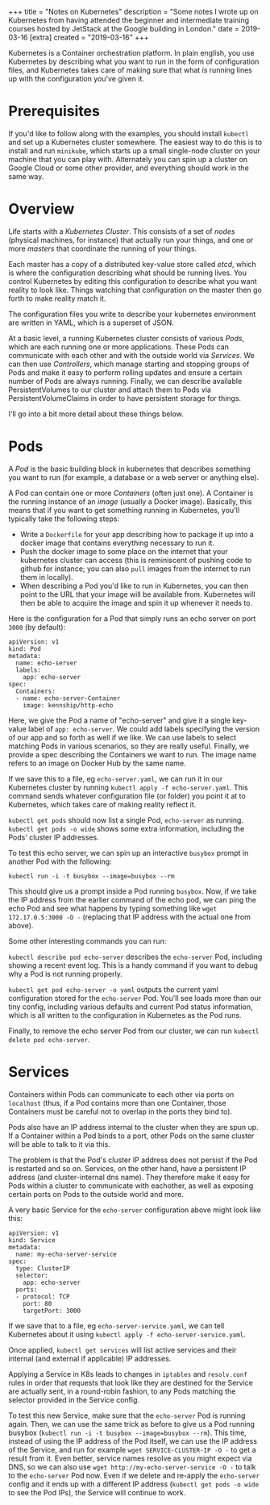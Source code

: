 +++
title = "Notes on Kubernetes"
description = "Some notes I wrote up on Kubernetes from having attended the beginner and intermediate training courses hosted by JetStack at the Google building in London."
date = 2019-03-16
[extra]
created = "2019-03-16"
+++

Kubernetes is a Container orchestration platform. In plain english, you use Kubernetes by describing what you want to run in the form of configuration files, and Kubernetes takes care of making sure that what *is* running lines up with the configuration you've given it.

# Prerequisites

If you'd like to follow along with the examples, you should install `kubectl` and set up a Kubernetes cluster somewhere. The easiest way to do this is to install and run `minikube`, which starts up a small single-node cluster on your machine that you can play with. Alternately you can spin up a cluster on Google Cloud or some other provider, and everything should work in the same way.

# Overview

Life starts with a *Kubernetes Cluster*. This consists of a set of *nodes* (physical machines, for instance) that actually run your things, and one or more *masters* that coordinate the running of your things.

Each master has a copy of a distributed key-value store called *etcd*, which is where the configuration describing what should be running lives. You control Kubernetes by editing this configuration to describe what you want reality to look like. Things watching that configuration on the master then go forth to make reality match it.

The configuration files you write to describe your kubernetes environment are written in YAML, which is a superset of JSON.

At a basic level, a running Kubernetes cluster consists of various *Pods*, which are each running one or more applications. These Pods can communicate with each other and with the outside world via *Services*. We can then use *Controllers*, which manage starting and stopping groups of Pods and make it easy to perform rolling updates and ensure a certain number of Pods are always running. Finally, we can describe available PersistentVolumes to our cluster and attach them to Pods via PersistentVolumeClaims in order to have persistent storage for things.

I'll go into a bit more detail about these things below.

# Pods

A *Pod* is the basic building block in kubernetes that describes something you want to run (for example, a database or a web server or anything else).

A Pod can contain one or more *Containers* (often just one). A Container is the running instance of an *image* (usually a Docker image). Basically, this means that if you want to get something running in Kubernetes, you'll typically take the following steps:

* Write a `Dockerfile` for your app describing how to package it up into a docker image that contains everything necessary to run it.
* Push the docker image to some place on the internet that your kubernetes cluster can access (this is reminiscent of pushing code to github for instance; you can also `pull` images from the internet to run them in locally).
* When describing a Pod you'd like to run in Kubernetes, you can then point to the URL that your image will be available from. Kubernetes will then be able to acquire the image and spin it up whenever it needs to.

Here is the configuration for a Pod that simply runs an echo server on port `3000` (by default):

```
apiVersion: v1
kind: Pod
metadata:
  name: echo-server
  labels:
    app: echo-server
spec:
  Containers:
  - name: echo-server-Container
    image: kennship/http-echo
```

Here, we give the Pod a name of "echo-server" and give it a single key-value label of `app: echo-server`. We could add labels specifying the version of our app and so forth as well if we like. We can use labels to select matching Pods in various scenarios, so they are really useful. Finally, we provide a spec describing the Containers we want to run. The image name refers to an image on Docker Hub by the same name.

If we save this to a file, eg `echo-server.yaml`, we can run it in our Kubernetes cluster by running `kubectl apply -f echo-server.yaml`. This command sends whatever configuration file (or folder) you point it at to Kubernetes, which takes care of making reality reflect it.

`kubectl get pods` should now list a single Pod, `echo-server` as running. `kubectl get pods -o wide` shows some extra information, including the Pods' cluster IP addresses.

To test this echo server, we can spin up an interactive `busybox` prompt in another Pod with the following:

```
kubectl run -i -t busybox --image=busybox --rm
```

This should give us a prompt inside a Pod running `busybox`. Now, if we take the IP address from the earlier command of the echo pod, we can ping the echo Pod and see what happens by typing something like `wget 172.17.0.5:3000 -O -` (replacing that IP address with the actual one from above).

Some other interesting commands you can run:

`kubectl describe pod echo-server` describes the `echo-server` Pod, including showing a recent event log. This is a handy command if you want to debug why a Pod is not running properly.

`kubectl get pod echo-server -o yaml` outputs the current yaml configuration stored for the `echo-server` Pod. You'll see loads more than our tiny config, including various defaults and current Pod status information, which is all written to the configuration in Kubernetes as the Pod runs.

Finally, to remove the echo server Pod from our cluster, we can run `kubectl delete pod echo-server`.

# Services

Containers within Pods can communicate to each other via ports on `localhost` (thus, if a Pod contains more than one Container, those Containers must be careful not to overlap in the ports they bind to).

Pods also have an IP address internal to the cluster when they are spun up. If a Container within a Pod binds to a port, other Pods on the same cluster will be able to talk to it via this.

The problem is that the Pod's cluster IP address does not persist if the Pod is restarted and so on. Services, on the other hand, have a persistent IP address (and cluster-internal dns name). They therefore make it easy for Pods within a cluster to communicate with eachother, as well as exposing certain ports on Pods to the outside world and more.

A very basic Service for the `echo-server` configuration above might look like this:

```
apiVersion: v1
kind: Service
metadata:
  name: my-echo-server-service
spec:
  type: ClusterIP
  selector:
    app: echo-server
  ports:
  - protocol: TCP
    port: 80
    targetPort: 3000
```

If we save that to a file, eg `echo-server-service.yaml`, we can tell Kubernetes about it using `kubectl apply -f echo-server-service.yaml`.

Once applied, `kubectl get services` will list active services and their internal (and external if applicable) IP addresses.

Applying a Service in K8s leads to changes in `iptables` and `resolv.conf` rules in order that requests that look like they are destined for the Service are actually sent, in a round-robin fashion, to any Pods matching the selector provided in the Service config.

To test this new Service, make sure that the `echo-server` Pod is running again. Then, we can use the same trick as before to give us a Pod running busybox (`kubectl run -i -t busybox --image=busybox --rm`). This time, instead of using the IP address of the Pod itself, we can use the IP address of the Service, and run for example `wget SERVICE-CLUSTER-IP -O -` to get a result from it. Even better, service names resolve as you might expect via DNS, so we can also use `wget http://my-echo-server-service -O -` to talk to the `echo-server` Pod now. Even if we delete and re-apply the `echo-server` config and it ends up with a different IP address (`kubectl get pods -o wide` to see the Pod IPs), the Service will continue to work.